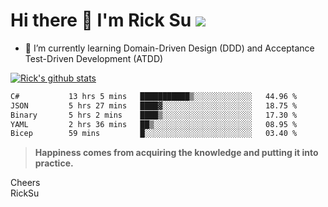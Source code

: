 # Hi there 👋 I'm Rick Su ![](https://komarev.com/ghpvc/?username=ricksu978)
<!--
**ricksu978/ricksu978** is a ✨ _special_ ✨ repository because its `README.md` (this file) appears on your GitHub profile.

Here are some ideas to get you started:

- 🔭 I’m currently working on ...
-->
- 🌱 I’m currently learning Domain-Driven Design (DDD) and Acceptance Test-Driven Development (ATDD)
<!--
- 👯 I’m looking to collaborate on ...
- 🤔 I’m looking for help with ...
- 💬 Ask me about ...
- 📫 How to reach me: ...
- 😄 Pronouns: ...
- ⚡ Fun fact: ...
-->
[![Rick's github stats](https://github-readme-stats.vercel.app/api?username=ricksu978&theme=dark)](https://github.com/ricksu978/ricksu978)

<!--START_SECTION:waka-->

```txt
C#           13 hrs 5 mins   ███████████▒░░░░░░░░░░░░░   44.96 %
JSON         5 hrs 27 mins   ████▓░░░░░░░░░░░░░░░░░░░░   18.75 %
Binary       5 hrs 2 mins    ████▒░░░░░░░░░░░░░░░░░░░░   17.30 %
YAML         2 hrs 36 mins   ██▒░░░░░░░░░░░░░░░░░░░░░░   08.95 %
Bicep        59 mins         █░░░░░░░░░░░░░░░░░░░░░░░░   03.40 %
```

<!--END_SECTION:waka-->

> **Happiness comes from acquiring the knowledge and putting it into practice.**

Cheers  
RickSu 

